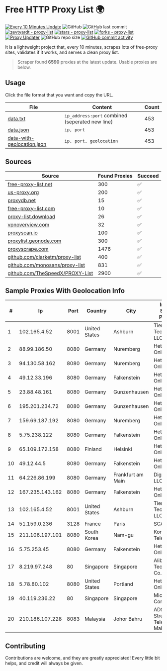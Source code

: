 
# Free HTTP Proxy List 🌍

[![Every 10 Minutes Update](https://github.com/mertguvencli/http-proxy-list/actions/workflows/main.yml/badge.svg?branch=main)](https://github.com/mertguvencli/http-proxy-list/actions/workflows/main.yml)
![GitHub](https://img.shields.io/github/license/mertguvencli/http-proxy-list)
![GitHub last commit](https://img.shields.io/github/last-commit/mertguvencli/http-proxy-list)
[![zevtyardt - proxy-list](https://img.shields.io/static/v1?label=zevtyardt&message=proxy-list&color=blue&logo=github)](https://github.com/zevtyardt/proxy-list "Go to GitHub repo")
[![stars - proxy-list](https://img.shields.io/github/stars/zevtyardt/proxy-list?style=social)](https://github.com/zevtyardt/proxy-list)
[![forks - proxy-list](https://img.shields.io/github/forks/zevtyardt/proxy-list?style=social)](https://github.com/zevtyardt/proxy-list)
[![Proxy Updater](https://github.com/zevtyardt/proxy-list/workflows/Proxy%20Updater/badge.svg)](https://github.com/zevtyardt/proxy-list/actions?query=workflow:"Proxy+Updater")
![GitHub repo size](https://img.shields.io/github/repo-size/zevtyardt/proxy-list)
[![GitHub commit activity](https://img.shields.io/github/commit-activity/m/zevtyardt/proxy-list?logo=commits)](https://github.com/zevtyardt/proxy-list/commits/main)

It is a lightweight project that, every 10 minutes, scrapes lots of free-proxy sites, validates if it works, and serves a clean proxy list.

> Scraper found **6590** proxies at the latest update. Usable proxies are below.

## Usage

Click the file format that you want and copy the URL.

|File|Content|Count|
|----|-------|-----|
|[data.txt](https://raw.githubusercontent.com/mertguvencli/http-proxy-list/main/proxy-list/data.txt)|`ip_address:port` combined (seperated new line)|453|
|[data.json](https://raw.githubusercontent.com/mertguvencli/http-proxy-list/main/proxy-list/data.json)|`ip, port`|453|
|[data-with-geolocation.json](https://raw.githubusercontent.com/mertguvencli/http-proxy-list/main/proxy-list/data-with-geolocation.json)|`ip, port, geolocation`|453|

## Sources

|Source|Found Proxies|Succeed|
|------|-------------|-------|
|[free-proxy-list.net](https://free-proxy-list.net)|300|✅|
|[us-proxy.org](https://www.us-proxy.org)|200|✅|
|[proxydb.net](http://proxydb.net)|15|✅|
|[free-proxy-list.com](https://free-proxy-list.com/?page=&port=&type%5B%5D=http&type%5B%5D=https&up_time=0&search=Search)|10|✅|
|[proxy-list.download](https://www.proxy-list.download/HTTP)|26|✅|
|[vpnoverview.com](https://vpnoverview.com/privacy/anonymous-browsing/free-proxy-servers)|32|✅|
|[proxyscan.io](https://www.proxyscan.io)|100|✅|
|[proxylist.geonode.com](https://proxylist.geonode.com/api/proxy-list?limit=300&page=1&sort_by=lastChecked&sort_type=desc&protocols=http,https)|300|✅|
|[proxyscrape.com](https://api.proxyscrape.com/v2/?request=displayproxies&protocol=http&timeout=10000&country=all&ssl=all&anonymity=all)|1476|✅|
|[github.com/clarketm/proxy-list](https://raw.githubusercontent.com/clarketm/proxy-list/master/proxy-list-raw.txt)|400|✅|
|[github.com/monosans/proxy-list](https://raw.githubusercontent.com/monosans/proxy-list/main/proxies/http.txt)|831|✅|
|[github.com/TheSpeedX/PROXY-List](https://raw.githubusercontent.com/TheSpeedX/PROXY-List/master/http.txt)|2900|✅|


## Sample Proxies With Geolocation Info

|#|Ip|Port|Country|City|Internet Service Provider|
|-|--|----|-------|----|-------------------------|
|1|102.165.4.52|8001|United States|Ashburn|Tier.Net Technologies LLC|
|2|88.99.186.50|8080|Germany|Nuremberg|Hetzner Online GmbH|
|3|94.130.58.162|8080|Germany|Nuremberg|Hetzner Online GmbH|
|4|49.12.33.196|8080|Germany|Falkenstein|Hetzner Online GmbH|
|5|23.88.48.161|8080|Germany|Gunzenhausen|Hetzner Online GmbH|
|6|195.201.234.72|8080|Germany|Gunzenhausen|Hetzner Online GmbH|
|7|159.69.187.192|8080|Germany|Nuremberg|Hetzner Online GmbH|
|8|5.75.238.122|8080|Germany|Falkenstein|Hetzner Online GmbH|
|9|65.109.172.158|8080|Finland|Helsinki|Hetzner Online GmbH|
|10|49.12.44.5|8080|Germany|Falkenstein|Hetzner Online GmbH|
|11|64.226.86.199|8080|Germany|Frankfurt am Main|DigitalOcean, LLC|
|12|167.235.143.162|8080|Germany|Falkenstein|Hetzner Online GmbH|
|13|102.165.4.52|8001|United States|Ashburn|Tier.Net Technologies LLC|
|14|51.159.0.236|3128|France|Paris|SCALEWAY|
|15|211.106.197.101|8080|South Korea|Nam-gu|Korea Telecom|
|16|5.75.253.45|8080|Germany|Falkenstein|Hetzner Online GmbH|
|17|8.219.97.248|80|Singapore|Singapore|Alibaba (US) Technology Co., Ltd.|
|18|5.78.80.102|8080|United States|Portland|Hetzner Online GmbH|
|19|40.119.236.22|80|Singapore|Singapore|Microsoft Corporation|
|20|210.186.107.228|8083|Malaysia|Johor Bahru|ADSL Streamyx Telekom Malaysia|



## Contributing

Contributions are welcome, and they are greatly appreciated! Every
little bit helps, and credit will always be given.


